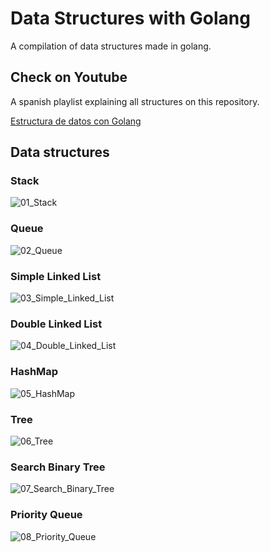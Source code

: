 # Data Structures with Golang

A compilation of data structures made in golang.

## Check on Youtube

A spanish playlist explaining all structures on this repository.

[Estructura de datos con Golang](https://www.youtube.com/playlist?list=PLFUBk0vf6VP9tm4T4d5-tnutLFwtq6lo0)

## Data structures

### Stack

![01_Stack](diagrams/img/01_stack.png)

### Queue

![02_Queue](diagrams/img/02_queue.png)

### Simple Linked List

![03_Simple_Linked_List](diagrams/img/03_simple_linked_list.png)

### Double Linked List

![04_Double_Linked_List](diagrams/img/04_double_linked_list.png)

### HashMap

![05_HashMap](diagrams/img/05_hashmap.png)

### Tree

![06_Tree](diagrams/img/06_tree.png)

### Search Binary Tree

![07_Search_Binary_Tree](diagrams/img/07_search_binary_tree.png)

### Priority Queue

![08_Priority_Queue](diagrams/img/08_priority_queue.png)
